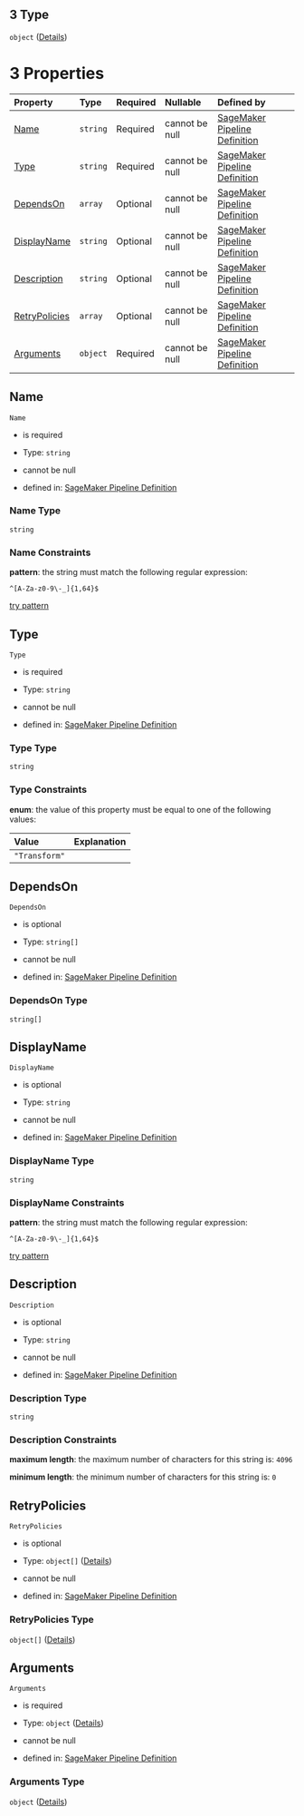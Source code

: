 ## 3 Type

`object` ([Details](pipeline-definition-definitions-transformstep.md))

# 3 Properties

| Property                        | Type     | Required | Nullable       | Defined by                                                                                                                                                                                                                                                         |
| :------------------------------ | :------- | :------- | :------------- | :----------------------------------------------------------------------------------------------------------------------------------------------------------------------------------------------------------------------------------------------------------------- |
| [Name](#name)                   | `string` | Required | cannot be null | [SageMaker Pipeline Definition](pipeline-definition-definitions-stepname.md "https://github.com/jerrypeng7773/sagemaker-model-building-pipeline-definition-JSON-schema/schema/#/definitions/TransformStep/properties/Name")                                        |
| [Type](#type)                   | `string` | Required | cannot be null | [SageMaker Pipeline Definition](pipeline-definition-definitions-transformstep-properties-type.md "https://github.com/jerrypeng7773/sagemaker-model-building-pipeline-definition-JSON-schema/schema/#/definitions/TransformStep/properties/Type")                   |
| [DependsOn](#dependson)         | `array`  | Optional | cannot be null | [SageMaker Pipeline Definition](pipeline-definition-definitions-transformstep-properties-dependson.md "https://github.com/jerrypeng7773/sagemaker-model-building-pipeline-definition-JSON-schema/schema/#/definitions/TransformStep/properties/DependsOn")         |
| [DisplayName](#displayname)     | `string` | Optional | cannot be null | [SageMaker Pipeline Definition](pipeline-definition-definitions-stepname.md "https://github.com/jerrypeng7773/sagemaker-model-building-pipeline-definition-JSON-schema/schema/#/definitions/TransformStep/properties/DisplayName")                                 |
| [Description](#description)     | `string` | Optional | cannot be null | [SageMaker Pipeline Definition](pipeline-definition-definitions-parameterdescription.md "https://github.com/jerrypeng7773/sagemaker-model-building-pipeline-definition-JSON-schema/schema/#/definitions/TransformStep/properties/Description")                     |
| [RetryPolicies](#retrypolicies) | `array`  | Optional | cannot be null | [SageMaker Pipeline Definition](pipeline-definition-definitions-transformstep-properties-retrypolicies.md "https://github.com/jerrypeng7773/sagemaker-model-building-pipeline-definition-JSON-schema/schema/#/definitions/TransformStep/properties/RetryPolicies") |
| [Arguments](#arguments)         | `object` | Required | cannot be null | [SageMaker Pipeline Definition](pipeline-definition-definitions-transformstep-properties-arguments.md "https://github.com/jerrypeng7773/sagemaker-model-building-pipeline-definition-JSON-schema/schema/#/definitions/TransformStep/properties/Arguments")         |

## Name



`Name`

*   is required

*   Type: `string`

*   cannot be null

*   defined in: [SageMaker Pipeline Definition](pipeline-definition-definitions-stepname.md "https://github.com/jerrypeng7773/sagemaker-model-building-pipeline-definition-JSON-schema/schema/#/definitions/TransformStep/properties/Name")

### Name Type

`string`

### Name Constraints

**pattern**: the string must match the following regular expression:&#x20;

```regexp
^[A-Za-z0-9\-_]{1,64}$
```

[try pattern](https://regexr.com/?expression=%5E%5BA-Za-z0-9%5C-_%5D%7B1%2C64%7D%24 "try regular expression with regexr.com")

## Type



`Type`

*   is required

*   Type: `string`

*   cannot be null

*   defined in: [SageMaker Pipeline Definition](pipeline-definition-definitions-transformstep-properties-type.md "https://github.com/jerrypeng7773/sagemaker-model-building-pipeline-definition-JSON-schema/schema/#/definitions/TransformStep/properties/Type")

### Type Type

`string`

### Type Constraints

**enum**: the value of this property must be equal to one of the following values:

| Value         | Explanation |
| :------------ | :---------- |
| `"Transform"` |             |

## DependsOn



`DependsOn`

*   is optional

*   Type: `string[]`

*   cannot be null

*   defined in: [SageMaker Pipeline Definition](pipeline-definition-definitions-transformstep-properties-dependson.md "https://github.com/jerrypeng7773/sagemaker-model-building-pipeline-definition-JSON-schema/schema/#/definitions/TransformStep/properties/DependsOn")

### DependsOn Type

`string[]`

## DisplayName



`DisplayName`

*   is optional

*   Type: `string`

*   cannot be null

*   defined in: [SageMaker Pipeline Definition](pipeline-definition-definitions-stepname.md "https://github.com/jerrypeng7773/sagemaker-model-building-pipeline-definition-JSON-schema/schema/#/definitions/TransformStep/properties/DisplayName")

### DisplayName Type

`string`

### DisplayName Constraints

**pattern**: the string must match the following regular expression:&#x20;

```regexp
^[A-Za-z0-9\-_]{1,64}$
```

[try pattern](https://regexr.com/?expression=%5E%5BA-Za-z0-9%5C-_%5D%7B1%2C64%7D%24 "try regular expression with regexr.com")

## Description



`Description`

*   is optional

*   Type: `string`

*   cannot be null

*   defined in: [SageMaker Pipeline Definition](pipeline-definition-definitions-parameterdescription.md "https://github.com/jerrypeng7773/sagemaker-model-building-pipeline-definition-JSON-schema/schema/#/definitions/TransformStep/properties/Description")

### Description Type

`string`

### Description Constraints

**maximum length**: the maximum number of characters for this string is: `4096`

**minimum length**: the minimum number of characters for this string is: `0`

## RetryPolicies



`RetryPolicies`

*   is optional

*   Type: `object[]` ([Details](pipeline-definition-definitions-retrypolicy.md))

*   cannot be null

*   defined in: [SageMaker Pipeline Definition](pipeline-definition-definitions-transformstep-properties-retrypolicies.md "https://github.com/jerrypeng7773/sagemaker-model-building-pipeline-definition-JSON-schema/schema/#/definitions/TransformStep/properties/RetryPolicies")

### RetryPolicies Type

`object[]` ([Details](pipeline-definition-definitions-retrypolicy.md))

## Arguments



`Arguments`

*   is required

*   Type: `object` ([Details](pipeline-definition-definitions-transformstep-properties-arguments.md))

*   cannot be null

*   defined in: [SageMaker Pipeline Definition](pipeline-definition-definitions-transformstep-properties-arguments.md "https://github.com/jerrypeng7773/sagemaker-model-building-pipeline-definition-JSON-schema/schema/#/definitions/TransformStep/properties/Arguments")

### Arguments Type

`object` ([Details](pipeline-definition-definitions-transformstep-properties-arguments.md))
